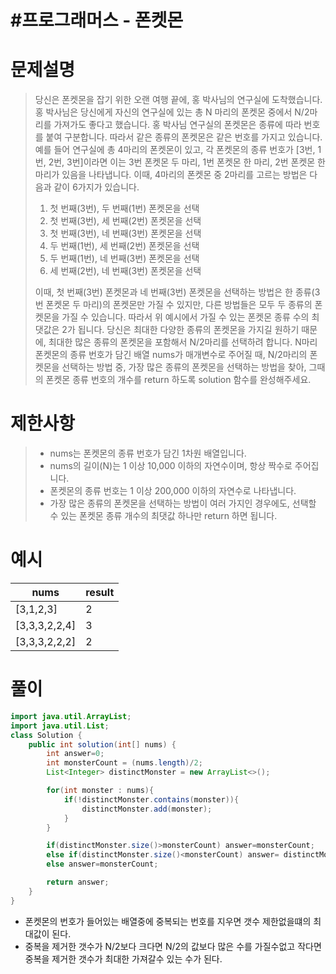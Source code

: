 # #프로그래머스 - 폰켓몬

# 문제설명

> 당신은 폰켓몬을 잡기 위한 오랜 여행 끝에, 홍 박사님의 연구실에 도착했습니다. 홍 박사님은 당신에게 자신의 연구실에 있는 총 N 마리의 폰켓몬 중에서 N/2마리를 가져가도 좋다고 했습니다.
> 홍 박사님 연구실의 폰켓몬은 종류에 따라 번호를 붙여 구분합니다. 따라서 같은 종류의 폰켓몬은 같은 번호를 가지고 있습니다. 예를 들어 연구실에 총 4마리의 폰켓몬이 있고, 각 폰켓몬의 종류 번호가 [3번, 1번, 2번, 3번]이라면 이는 3번 폰켓몬 두 마리, 1번 폰켓몬 한 마리, 2번 폰켓몬 한 마리가 있음을 나타냅니다. 이때, 4마리의 폰켓몬 중 2마리를 고르는 방법은 다음과 같이 6가지가 있습니다.
>
> 1. 첫 번째(3번), 두 번째(1번) 폰켓몬을 선택
> 2. 첫 번째(3번), 세 번째(2번) 폰켓몬을 선택
> 3. 첫 번째(3번), 네 번째(3번) 폰켓몬을 선택
> 4. 두 번째(1번), 세 번째(2번) 폰켓몬을 선택
> 5. 두 번째(1번), 네 번째(3번) 폰켓몬을 선택
> 6. 세 번째(2번), 네 번째(3번) 폰켓몬을 선택
>
> 이때, 첫 번째(3번) 폰켓몬과 네 번째(3번) 폰켓몬을 선택하는 방법은 한 종류(3번 폰켓몬 두 마리)의 폰켓몬만 가질 수 있지만, 다른 방법들은 모두 두 종류의 폰켓몬을 가질 수 있습니다. 따라서 위 예시에서 가질 수 있는 폰켓몬 종류 수의 최댓값은 2가 됩니다.
> 당신은 최대한 다양한 종류의 폰켓몬을 가지길 원하기 때문에, 최대한 많은 종류의 폰켓몬을 포함해서 N/2마리를 선택하려 합니다. N마리 폰켓몬의 종류 번호가 담긴 배열 nums가 매개변수로 주어질 때, N/2마리의 폰켓몬을 선택하는 방법 중, 가장 많은 종류의 폰켓몬을 선택하는 방법을 찾아, 그때의 폰켓몬 종류 번호의 개수를 return 하도록 solution 함수를 완성해주세요.

# 제한사항

> - nums는 폰켓몬의 종류 번호가 담긴 1차원 배열입니다.
> - nums의 길이(N)는 1 이상 10,000 이하의 자연수이며, 항상 짝수로 주어집니다.
> - 폰켓몬의 종류 번호는 1 이상 200,000 이하의 자연수로 나타냅니다.
> - 가장 많은 종류의 폰켓몬을 선택하는 방법이 여러 가지인 경우에도, 선택할 수 있는 폰켓몬 종류 개수의 최댓값 하나만 return 하면 됩니다.

# 예시

| nums          | result |
| ------------- | ------ |
| [3,1,2,3]     | 2      |
| [3,3,3,2,2,4] | 3      |
| [3,3,3,2,2,2] | 2      |



# 풀이

```java
import java.util.ArrayList;
import java.util.List;
class Solution {
    public int solution(int[] nums) {
        int answer=0;
        int monsterCount = (nums.length)/2;
        List<Integer> distinctMonster = new ArrayList<>();

        for(int monster : nums){
            if(!distinctMonster.contains(monster)){
                distinctMonster.add(monster);
            }
        }

        if(distinctMonster.size()>monsterCount) answer=monsterCount;
        else if(distinctMonster.size()<monsterCount) answer= distinctMonster.size();
        else answer=monsterCount;

        return answer;
    }
}
```

- 폰켓몬의 번호가 들어있는 배열중에 중복되는 번호를 지우면  갯수 제한없을떄의 최대값이 된다.
- 중복을 제거한 갯수가 N/2보다 크다면 N/2의 값보다 많은 수를 가질수없고 작다면 중복을 제거한 갯수가 최대한 가져갈수 있는 수가 된다.